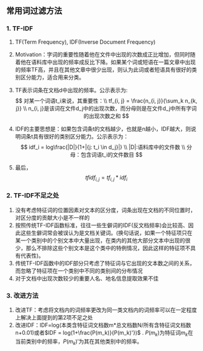 ## 常用词过滤方法

### 1. TF-IDF

1. TF(Term Frequency), IDF(Inverse Document Frequency)

2. Motivation：字词的重要性随着他在文件中出现的次数成正比增加，但同时随着他在语料库中出现的频率成反比下降。如果某个词或短语在一篇文章中出现的频率TF高，并且在其他文章中很少出现，则认为此词或者短语具有很好的类别区分能力，适合用来分类。

3. TF表示词条在文档d中出现的频率。公示表示为: 
   $$
   对某一个词语t_i来说，其重要性：\\
   tf_{i, j} = \frac{n_{i, j}}{\sum_k n_{k, j}} \\
   n_{i, j}是该词在文件d_j中的出现次数，而分母则是在文件d_j中所有字词的出现次数之和
   $$

4. IDF的主要思想是：如果包含词条t的文档越少，也就是n越小，IDF越大，则说明词条t具有很好的类别区分能力。公示表示为：
   $$
   idf_i = log\frac{|D|}{1+|{j: t_i \in d_j}|} \\
   |D|:语料库中的文件数 \\
   分母：包含词语t_i的文件数目
   $$

5. 最后，
   $$
   tfidf_{i, j} = tf_{i, j} * idf_i
   $$


### 2. TF-IDF不足之处

1. 没有考虑特征词的位置因素对文本的区分度，词条出现在文档的不同位置时，对区分度的贡献大小是不一样的
2. 按照传统TF-IDF函数标准，往往一些生僻词的IDF(反文档频率)会比较高、因此这些生僻词常会被误认为是文档关键词。(换句话说，如果一个特征项只在某一个类别中的个别文本中大量出现，在类内的其他大部分文本中出现的很少，那么不排除这些个别文本是这个类中的特例情况，因此这样的特征项不具有代表性)。
3. 传统TF-IDF函数中的IDF部分只考虑了特征词与它出现的文本数之间的关系，而忽略了特征项在一个类别中不同的类别间的分布情况
4. 对于文档中出现次数较少的重要人名、地名信息提取效果不佳

### 3. 改进方法

1. 改进TF：考虑将文档内的词频率更改为同一类文档内的词频率可以在一定程度上解决上面提到的第2项不足之处
2. 改进IDF：IDF=log(本类含特征词文档数m*总文档数N/所有含特征词文档数n+0.01)或者$IDF = log(1+\frac{P(m_k)}{P(m_k)'})$ . $P(m_k)$为特征词$m_k$在当前类别中的频率，$P(m_k)'$为其在其他类别中的频率。